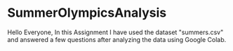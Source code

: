 # SummerOlympicsAnalysis
Hello Everyone, In this Assignment I have used the dataset "summers.csv" and answered a few questions after analyzing the data using Google Colab.

